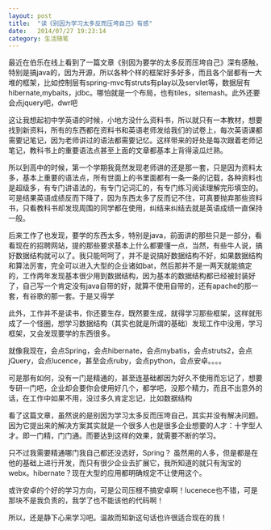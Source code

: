 ```yaml
---
layout: post
title:  "读《别因为学习太多反而压垮自己》有感"
date:   2014/07/27 19:23:14 
category: 生活随笔
---
```


最近在伯乐在线上看到了一篇文章《别因为要学的太多反而压垮自己》深有感触，特别是搞java的，因为开源，所以各种个样的框架好多好多，而且各个层都有一大堆的框架，比如控制层有spring-mvc有struts有play以及servlet等，数据层有hibernate,mybaits，jdbc。哪怕就是一个布局，也有tiles，sitemash。此外还要会点jquery吧，dwr吧

这让我想起初中学英语的时候，小地方没什么资料书，所以就只有一本教材，想要找到新资料，所有的东西都在资料书和英语老师发给我们的试卷上，每次英语课都需要记笔记，因为老师讲过的语法都需要记忆。这样带来的好处是每次跟着老师记笔记，教科书上的重要语法点甚至上面的文章都基本上背得滚瓜烂熟。



所以到高中的时候，第一个学期我竟然发现老师讲的还是那一套，只是因为资料太多，基本上重要的语法点，所有世面上的书里面都有一条一条的记载，各种资料也是超级多，有专门讲语法的，有专门记词汇的，有专门练习阅读理解完形填空的。可是结果英语成绩反而下降了，因为东西太多了反而记不住，可真要抛弃那些资料书，只看教科书却发现周围的同学都在使用，纠结来纠结去就是英语成绩一直保持一般。

后来工作了也发现，要学的东西太多，特别是java，前面讲的那些只是一部分，看看现在的招聘网站，提的那些要求基本上什么都要懂一点，当然，有些牛人说，搞好数据结构就可以了。我只能呵呵了，并不是说搞好数据结构不好，如果数据结构和算法厉害，完全可以进入大型的企业诸如bat，然后那并不是一两天就能搞定的，工作两年发现基本很少用到数据结构，因为基本的数据结构都已经被封装好了，自己写一个肯定没有java自带的好，就算不使用自带的，还有apache的那一套，有谷歌的那一套。于是又得学

此外，工作并不是读书，你还要生存，既然要生成，就得学习那些框架，这样就形成了一个怪圈，想学习数据结构（其实也就是所谓的基础）发现工作中没用，学习框架，又会发现要学的东西很多。

就像我现在，会点Spring，会点hibernate，会点mybatis，会点struts2，会点jQuery，会点lucence，甚至会点ruby，会点python，会点安卓。。。。

可是那有如何，没有一门是精通的，甚至连基础都因为好久不使用而忘记了，想要专研一门吧，企业却会要你会使用好几个，都学吧，没那个精力，而且不出意外的话，在工作中如果不用，没过多久肯定忘记，比如数据结构

看了这篇文章，虽然说的是别因为学习太多反而压垮自己，其实并没有解决问题。因为它提出来的解决方案其实就是一个很多人也是很多企业想要的人才：十字型人才。即一门精，门门通。而要达到这样的效果，就需要不断的学习。

只不过我需要精通哪门我自己都还没选好，Spring？ 虽然用的人多，但是都是在他的基础上进行开发，而只有很少企业去扩展它，我所知道的就只有淘宝的webx。hibernate？现在大型的应用都明确规定不让使用这个。

或许安卓的个好的学习方向，可是公司压根不搞安卓啊！lucenece也不错，可是那块不是我负责的，我学了也不能该他的代码啊！

所以，还是静下心来学习吧。温故而知新这句话也许很适合现在的我！